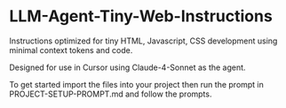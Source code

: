 # LLM-Agent-Tiny-Web-Instructions
Instructions optimized for tiny HTML, Javascript, CSS development using minimal context tokens and code. 

Designed for use in Cursor using Claude-4-Sonnet as the agent. 

To get started import the files into your project then run the prompt in PROJECT-SETUP-PROMPT.md and follow the prompts.
